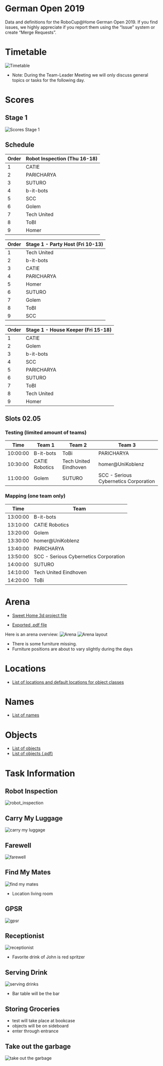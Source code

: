 # German Open 2019

Data and definitions for the RoboCup@Home German Open 2019. If you find
issues, we highly appreciate if you report them using the “Issue” system or create
“Merge Requests”.

<!--Slides as shown on screen are available:-->
<!--https://userpages.uni-koblenz.de/~raphael/rc_go_2019_orga/rc.pdf-->

# Timetable

![Timetable](timetable.png)

* Note: During the Team-Leader Meeting we will only discuss general topics or tasks for the following day.

# Scores

## Stage 1

![Scores Stage 1](scores_stage_1.png)

<!--|Name       | Robot Inspection | Poster| Party Host 1 |#1|	Party Host 2| #2|	Party Host 3    |	#3|	Party Host |	Housekeeper 1 |	#1   | Housekeeper 2  |#2|	Housekeeper 3	#3|	Housekeeper	| Stage 1|-->
<!--|-----------|------------------|-------|-----------------|-------------------|------------------|------------------|------------------|-----------------------|-------------------|-----------------|--------|-->
<!--|b-it-bots	|Passed            |  31.43|	          | 1|              |1   |                  |    1|           0|	             1|		1|		         1|	0|	              |   |             |   31.43|-->
<!--|CATIE		|Passed            |  0.00 |             0| 1|0             |1   |                 0|    1|           0|	             1|		1|		         1|	0|	              |   |             |   0.00 -->
<!--|Golem		|Passed            |  27.14|	         0| 1|0             |1   |                 0|    1|           0|	             1|		1|		         1|	0|	              |   |             |   27.14-->
<!--|Homer		|Passed            |  32.14|	         0| 1|0             |1   |                 0|    1|           0|	             1|		1|		         1|	0|	              |   |             |   32.14-->
<!--|PARICHARYA	|Passed            |  20.71|	          | 1|              |1   |                 0|    1|           0|	             1|		1|		         1|	0|	              |   |             |   20.71-->
<!--|SCC		|Passed            |  27.14|	         0| 1|0             |1   |                  |    1|           0|	             1|		1|		         1|	0|	              |   |             |   27.14-->
<!--|SUTURO		|Passed            |  30.00|	          | 1|              |1   |                  |    1|           0|	             1|		1|		         1|	0|	              |   |             |   30.00-->
<!--|TechUnited	|Passed            |  28.57|	        0 | 1|0             |1   |                 0|    1|           0|	             1|		1|		         1|	0|	              |   |             |   28.57|-->
<!--|ToBI		|Passed            |  31.43|	       350| 1|0             |1   |                 0|    1|         350|	             1|		1|		         1|	0|	              |   |             |  381.43|																			-->

																


## Schedule

|Order | Robot Inspection (Thu 16-18) 
|------|------------------------------
|1     | CATIE                        
|2     | PARICHARYA                   
|3     | SUTURO                       
|4     | b-it-bots                    
|5     | SCC                          
|6     | Golem                        
|7     | Tech United                  
|8     | ToBI                         
|9     | Homer                        


|Order | Stage 1 - Party Host (Fri 10-13) 
|------|--------------------------------
|1     | Tech United
|2     | b-it-bots                   
|3     | CATIE                       
|4     | PARICHARYA                  
|5     | Homer                       
|6     | SUTURO                      
|7     | Golem                       
|8     | ToBI                        
|9     | SCC                         



|Order | Stage 1 - House Keeper (Fri 15-18) 
|------|--------------------------------
|1     | CATIE
|2     | Golem                     
|3     | b-it-bots                 
|4     | SCC                       
|5     | PARICHARYA                
|6     | SUTURO                    
|7     | ToBI                      
|8     | Tech United               
|9     | Homer

## Slots 02.05

### Testing (limited amount of teams)

| Time     | Team 1          | Team 2                 | Team 3
|----------|-----------------|------------------------|--------------------------------------
| 10:00:00 | B-it-bots	     | ToBi	                  | PARICHARYA
| 10:30:00 | CATIE Robotics  | Tech United Eindhoven  | homer@UniKoblenz
| 11:00:00 | Golem	         | SUTURO	              | SCC - Serious Cybernetics Corporation


### Mapping (one team only)

| Time     | Team
|----------|-----------------------------------------
| 13:00:00 | B-it-bots
| 13:10:00 | CATIE Robotics
| 13:20:00 | Golem
| 13:30:00 | homer@UniKoblenz
| 13:40:00 | PARICHARYA
| 13:50:00 | SCC - Serious Cybernetics Corporation
| 14:00:00 | SUTURO
| 14:10:00 | Tech United Eindhoven
| 14:20:00 | ToBi

# Arena

* [Sweet Home 3d project file](arena.sh3d)
<!--* Exported .obj file-->
* [Exported .pdf file](arena_layout.pdf)

Here is an arena overview:
![Arena](arena.png)
![Arena layout](arena_layout.png)

* There is some furniture missing.
* Furniture positions are about to vary slightly during the days 

# Locations

* [List of locations and default locations for object classes](locations.md)


# Names

*  [List of names](names.md)

# Objects

* [List of objects](objects/objects.md)
* [List of objects (.pdf)](objects/objects.pdf)

# Task Information

## Robot Inspection

![robot_inspection](rips.png)

## Carry My Luggage

![carry my luggage](carry_my_luggage.png)

## Farewell

![farewell](farewell.png)

## Find My Mates

![find my mates](find_my_mates.png)

* Location living room

## GPSR

![gpsr](gpsr.png)


## Receptionist

![receptionist](receptionist.png)

* Favorite drink of John is red spritzer

## Serving Drink

![serving drinks](serving_drinks.png)

* Bar table will be the bar

## Storing Groceries

* test will take place at bookcase 
* objects will be on sideboard
* enter through entrance

## Take out the garbage

![take out the garbage](take_out_the_garbage.png)

